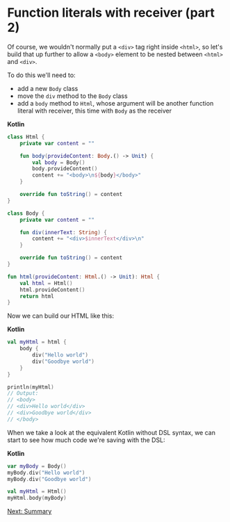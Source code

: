 # Function literals with receiver (part 2)

Of course, we wouldn't normally put a `<div>` tag right inside `<html>`, so let's build that up further to allow a `<body>` element to be nested between `<html>` and `<div>`.

To do this we'll need to:
* add a new `Body` class
* move the `div` method to the `Body` class
* add a `body` method to `Html`, whose argument will be another function literal with receiver, this time with `Body` as the receiver

**Kotlin**
```kotlin
class Html {
    private var content = ""

    fun body(provideContent: Body.() -> Unit) {
        val body = Body()
        body.provideContent()
        content += "<body>\n${body}</body>"
    }

    override fun toString() = content
}

class Body {
    private var content = ""

    fun div(innerText: String) {
        content += "<div>$innerText</div>\n"
    }

    override fun toString() = content
}

fun html(provideContent: Html.() -> Unit): Html {
    val html = Html()
    html.provideContent()
    return html
}
```

Now we can build our HTML like this:

**Kotlin**
```kotlin
val myHtml = html {
    body {
        div("Hello world")
        div("Goodbye world")
    }
}

println(myHtml)
// Output:
// <body>
// <div>Hello world</div>
// <div>Goodbye world</div>
// </body>
```

When we take a look at the equivalent Kotlin without DSL syntax, we can start to see how much code we're saving with the DSL:

**Kotlin**
```kotlin
var myBody = Body()
myBody.div("Hello world")
myBody.div("Goodbye world")

val myHtml = Html()
myHtml.body(myBody)
```



[Next: Summary](06-00-summary.md)
